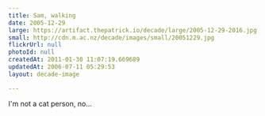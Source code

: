 ```yaml
---
title: Sam, walking
date: 2005-12-29
large: https://artifact.thepatrick.io/decade/large/2005-12-29-2016.jpg
small: http://cdn.m.ac.nz/decade/images/small/20051229.jpg
flickrUrl: null
photoId: null
createdAt: 2011-01-30 11:07:19.669689
updatedAt: 2006-07-11 05:29:53
layout: decade-image

---
```

I'm not a cat person, no...
